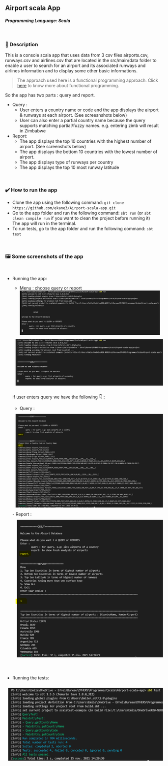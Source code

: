## Airport scala App
#### *Programming Language: **Scala***
<br>

### 📖 Description
This is a console scala app that uses data from 3 csv files airports.csv, runways.csv and airlines.csv that are located in the src/main/data folder to enable a user to search for an airport and its associated runways and airlines information and to display some other basic informations.
<br>

> The approach used here is a functional programming approach. Click [here](https://docs.scala-lang.org/overviews/scala-book/functional-programming.html) to know more about functional programming. 

So the app has two parts : query and report.
- Query :  
    - User enters a country name or code and the app displays the airport & runways at each airport. (See screesnshots below)
    - User can also enter a partial country name because the query supports matching partial/fuzzy names. e.g. entering zimb will result in Zimbabwe
- Report:
    - The app displays the top 10 countries with the highest number of airport. (See screenshots below)
    - The app displays the bottom 10 countries with the lowest number of airport.
    - The app displays type of runways per country
    - The app displays the top 10 most runway latitude

<br>

### ✔️ How to run the app
 - Clone the app using the following command: ``git clone https://github.com/ekane3/Airport-scala-app.git``
 - Go to the app folder and run the following command: `` sbt run ``  (or `` sbt clean compile run `` if you want to clean the project before running it)  
 The app will run in the terminal.
 - To run tests, go to the app folder and run the following command: ``sbt test`` 

<br>

### 🖼️ Some screenshots of the app
<br>

- Running the app:  
    - Menu : choose query or report  
    ![screnshot](src/main/images/capture_menu.png)
    <img src="src/main/images/capture_menu.png" alt="Screenshot of tests - sbt test" style="margin: 10px;" />  

    If user enters query we have  the following 👇 :

    - Query :  
    <img src="src/main/images/capture_query.png" alt="Screenshot of tests - sbt test" style="margin: 10px;" />  
    - Report :  
    <img src="src/main/images/capture_report.png" alt="Screenshot of tests - sbt test" style="margin: 10px;" /> 

<br>

- Running the tests:  

<img src="src/main/images/capture_test.png" alt="Screenshot of tests - sbt test" style=" margin: 10px;" />
